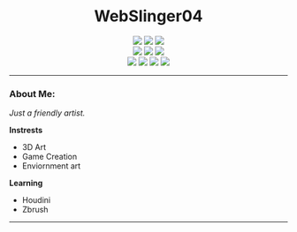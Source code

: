 <div align="center">
  <h1>WebSlinger04</h1>
</div>

<div align="center">
  <img src="https://img.shields.io/badge/Blender-orange?logo=Blender&logoColor=black&style=for-the-badge" />
  <img src="https://img.shields.io/badge/Unreal%20Engine-black?logo=UnrealEngine&logoColor=white&style=for-the-badge" />
  <img src="https://img.shields.io/badge/Unity-black?logo=Unity&logoColor=white&style=for-the-badge" /> <br>
  <img src="https://img.shields.io/badge/Adobe%20Substance%20Painter-red?logo=adobe&logoColor=white&style=for-the-badge" />
  <img src="https://img.shields.io/badge/Houdini-black?logo=Houdini&logoColor=orange&style=for-the-badge" />
  <img src="https://img.shields.io/badge/Gimp-grey?logo=Gimp&logoColor=white&style=for-the-badge" /> <br>
  <img src="https://img.shields.io/badge/Maya-blue?logo=Autodesk&logoColor=white&style=for-the-badge" />
  <img src="https://img.shields.io/badge/Adobe%20Substance%20Designer-red?logo=adobe&logoColor=white&style=for-the-badge" />
  <img src="https://img.shields.io/badge/Photoshop-blue?logo=AdobePhotoshop&logoColor=white&style=for-the-badge" />
  <img src="https://img.shields.io/badge/Pureref-black?logo=Photopea&logoColor=white&style=for-the-badge" />

</div>
<hr>

### About Me:

*Just a friendly artist.*

**Instrests**

- 3D Art
- Game Creation
- Enviornment art

**Learning**

- Houdini
- Zbrush


<hr>
